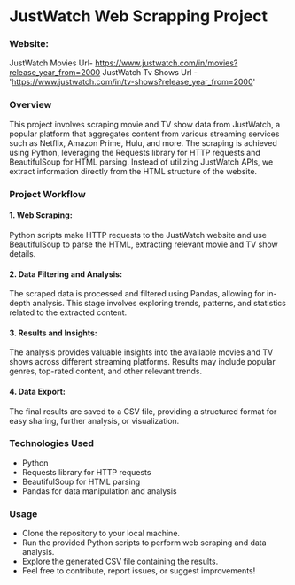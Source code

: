 # JustWatch Web Scrapping Project
### Website:
JustWatch Movies Url-  https://www.justwatch.com/in/movies?release_year_from=2000
JustWatch Tv Shows Url - 'https://www.justwatch.com/in/tv-shows?release_year_from=2000'


### Overview
This project involves scraping movie and TV show data from JustWatch, a popular platform that aggregates content from various streaming services such as Netflix, Amazon Prime, Hulu, and more. The scraping is achieved using Python, leveraging the Requests library for HTTP requests and BeautifulSoup for HTML parsing. Instead of utilizing JustWatch APIs, we extract information directly from the HTML structure of the website.

### Project Workflow
#### 1. Web Scraping: 
Python scripts make HTTP requests to the JustWatch website and use BeautifulSoup to parse the HTML, extracting relevant movie and TV show details.

#### 2. Data Filtering and Analysis:
The scraped data is processed and filtered using Pandas, allowing for in-depth analysis. This stage involves exploring trends, patterns, and statistics related to the extracted content.

#### 3. Results and Insights:
The analysis provides valuable insights into the available movies and TV shows across different streaming platforms. Results may include popular genres, top-rated content, and other relevant trends.

#### 4. Data Export:
The final results are saved to a CSV file, providing a structured format for easy sharing, further analysis, or visualization.

### Technologies Used
- Python
- Requests library for HTTP requests
- BeautifulSoup for HTML parsing
- Pandas for data manipulation and analysis
### Usage
- Clone the repository to your local machine.
- Run the provided Python scripts to perform web scraping and data analysis.
- Explore the generated CSV file containing the results.
- Feel free to contribute, report issues, or suggest improvements!
